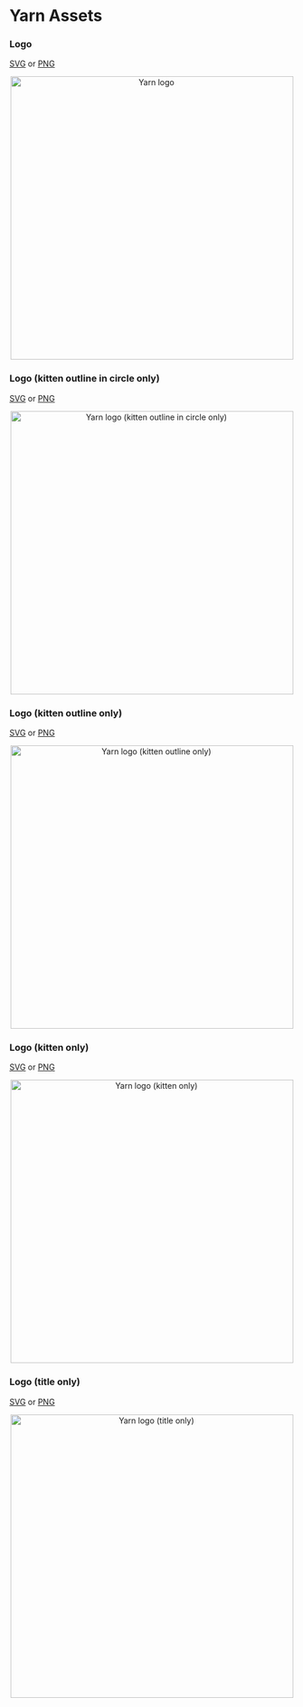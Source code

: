 # Yarn Assets

### Logo

[SVG](yarn-kitten-full.svg) or [PNG](yarn-kitten-full.png)

<p align="center">
  <img alt="Yarn logo" src="https://github.com/yarnpkg/assets/blob/master/yarn-kitten-full.png?raw=true" width="500"/>
</p>

### Logo (kitten outline in circle only)

[SVG](yarn-kitten-circle.svg) or [PNG](yarn-kitten-circle.png)

<p align="center">
  <img alt="Yarn logo (kitten outline in circle only)" src="https://github.com/yarnpkg/assets/blob/master/yarn-kitten-circle.png?raw=true" width="500"/>
</p>

### Logo (kitten outline only)

[SVG](yarn-kitten-outline.svg) or [PNG](yarn-kitten-outline.png)

<p align="center">
  <img alt="Yarn logo (kitten outline only)" src="https://github.com/yarnpkg/assets/blob/master/yarn-kitten-outline.png?raw=true" width="500"/>
</p>

### Logo (kitten only)

[SVG](yarn-kitten.svg) or [PNG](yarn-kitten.png)

<p align="center">
  <img alt="Yarn logo (kitten only)" src="https://github.com/yarnpkg/assets/blob/master/yarn-kitten.png?raw=true" width="500"/>
</p>

### Logo (title only)

[SVG](yarn-title.svg) or [PNG](yarn-title.png)

<p align="center">
  <img alt="Yarn logo (title only)" src="https://github.com/yarnpkg/assets/blob/master/yarn-title.png?raw=true" width="500"/>
</p>

